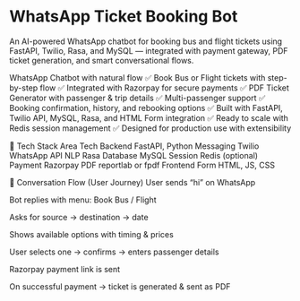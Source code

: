 ﻿#  WhatsApp Ticket Booking Bot

An AI-powered WhatsApp chatbot for booking bus and flight tickets using FastAPI, Twilio, Rasa, and MySQL — integrated with payment gateway, PDF ticket generation, and smart conversational flows.

WhatsApp Chatbot with natural flow
✅ Book Bus or Flight tickets with step-by-step flow
✅ Integrated with Razorpay for secure payments
✅ PDF Ticket Generator with passenger & trip details
✅ Multi-passenger support
✅ Booking confirmation, history, and rebooking options
✅ Built with FastAPI, Twilio API, MySQL, Rasa, and HTML Form integration
✅ Ready to scale with Redis session management
✅ Designed for production use with extensibility


🧩 Tech Stack
Area	Tech
Backend	FastAPI, Python
Messaging	Twilio WhatsApp API
NLP	Rasa
Database	MySQL
Session	Redis (optional)
Payment	Razorpay
PDF	reportlab or fpdf
Frontend Form	HTML, JS, CSS

🧠 Conversation Flow (User Journey)
User sends “hi” on WhatsApp

Bot replies with menu: Book Bus / Flight

Asks for source → destination → date

Shows available options with timing & prices

User selects one → confirms → enters passenger details

Razorpay payment link is sent

On successful payment → ticket is generated & sent as PDF
